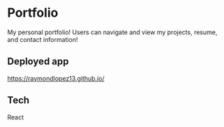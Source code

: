 # Portfolio
My personal portfolio! Users can navigate and view my projects, resume, and contact information!

## Deployed app
https://raymondlopez13.github.io/

## Tech
React